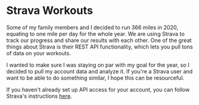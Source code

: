 # Strava Workouts

Some of my family members and I decided to run 366 miles in 2020, equating to one mile per day for the whole year. We are using Strava to track our progress and share our results with each other. One of the great things about Strava is their REST API functionality, which lets you pull tons of data on your workouts.

I wanted to make sure I was staying on par with my goal for the year, so I decided to pull my account data and analyze it. If you're a Strava user and want to be able to do something similar, I hope this can be resourceful.

If you haven't already set up API access for your account, you can follow Strava's instructions [here](https://developers.strava.com/docs/getting-started/).